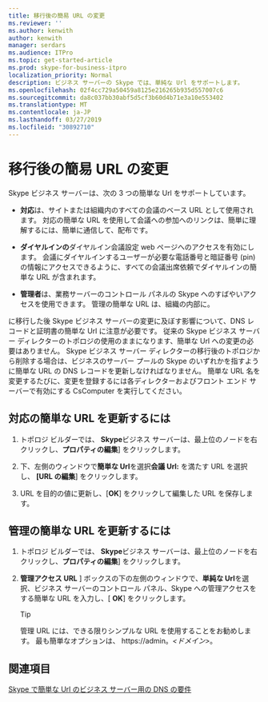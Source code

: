 ```yaml
---
title: 移行後の簡易 URL の変更
ms.reviewer: ''
ms.author: kenwith
author: kenwith
manager: serdars
ms.audience: ITPro
ms.topic: get-started-article
ms.prod: skype-for-business-itpro
localization_priority: Normal
description: ビジネス サーバーの Skype では、単純な Url をサポートします。
ms.openlocfilehash: 02f4cc729a50459a8125e216265b935d557007c6
ms.sourcegitcommit: da8c037bb30abf5d5cf3b60d4b71e3a10e553402
ms.translationtype: MT
ms.contentlocale: ja-JP
ms.lasthandoff: 03/27/2019
ms.locfileid: "30892710"
---
```

# <a name="change-simple-urls-after-migration"></a>移行後の簡易 URL の変更

Skype ビジネス サーバーは、次の 3 つの簡単な Url をサポートしています。
  
- **対応**は、サイトまたは組織内のすべての会議のベース URL として使用されます。 対応の簡単な URL を使用して会議への参加へのリンクは、簡単に理解するには、簡単に通信して、配布です。 
    
- **ダイヤルインの**ダイヤルイン会議設定 web ページへのアクセスを有効にします。 会議にダイヤルインするユーザーが必要な電話番号と暗証番号 (pin) の情報にアクセスできるように、すべての会議出席依頼でダイヤルインの簡単な URL が含まれます。 
    
- **管理者**は、業務サーバーのコントロール パネルの Skype へのすばやいアクセスを使用できます。 管理の簡単な URL は、組織の内部に。 
    
に移行した後 Skype ビジネス サーバーの変更に及ぼす影響について、DNS レコードと証明書の簡単な Url に注意が必要です。 従来の Skype ビジネス サーバー ディレクターのトポロジの使用のままになります、簡単な Url への変更の必要はありません。 Skype ビジネス サーバー ディレクターの移行後のトポロジから削除する場合は、ビジネスのサーバー プールの Skype のいずれかを指すように簡単な URL の DNS レコードを更新しなければなりません。 簡単な URL 名を変更するたびに、変更を登録するには各ディレクターおよびフロント エンド サーバーで有効にする CsComputer を実行してください。

## <a name="to-update-the-meet-simple-url"></a>対応の簡単な URL を更新するには

1. トポロジ ビルダーでは、 **Skype**ビジネス サーバーは、最上位のノードを右クリックし、**プロパティの編集**] をクリックします。
    
2. 下、左側のウィンドウで**簡単な Url**を選択**会議 Url:** を満たす URL を選択し、 **[URL の編集**] をクリックします。
    
3. URL を目的の値に更新し、[**OK**] をクリックして編集した URL を保存します。 
    
## <a name="to-update-the-admin-simple-url"></a>管理の簡単な URL を更新するには

1. トポロジ ビルダーでは、 **Skype**ビジネス サーバーは、最上位のノードを右クリックし、**プロパティの編集**] をクリックします。
    
2. **管理アクセス URL** ] ボックスの下の左側のウィンドウで、**単純な Url**を選択、ビジネス サーバーのコントロール パネル、Skype への管理アクセスをする簡単な URL を入力し、[ **OK**] をクリックします。
    
   > [!TIP]
   > 管理 URL には、できる限りシンプルな URL を使用することをお勧めします。 最も簡単なオプションは、 https://admin。<em>\<ドメイン\></em>。 
  
## <a name="see-also"></a>関連項目

[Skype で簡単な Url のビジネス サーバー用の DNS の要件](../../SfbServer/plan-your-deployment/network-requirements/simple-urls.md)
